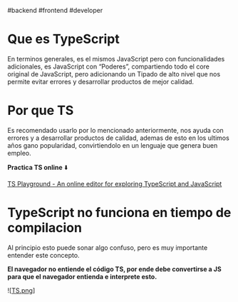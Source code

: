 #backend #frontend #developer

# Que es TypeScript

En terminos generales, es el mismos JavaScript pero con funcionalidades adicionales, es JavaScript con “Poderes”, compartiendo todo el core original de JavaScript, pero adicionando un Tipado de alto nivel que nos permite evitar errores y desarrollar productos de mejor calidad.

# Por que TS

Es recomendado usarlo por lo mencionado anteriormente, nos ayuda con errores y a desarrollar productos de calidad, ademas de esto en los ultimos años gano popularidad, convirtiendolo en un lenguaje que genera buen empleo.

**Practica TS online** ⬇️

[TS Playground - An online editor for exploring TypeScript and JavaScript](https://www.typescriptlang.org/play)

# TypeScript no funciona en tiempo de compilacion

Al principio esto puede sonar algo confuso, pero es muy importante entender este concepto.

**El navegador no entiende el código TS, por ende debe convertirse a JS para que el navegador entienda e interprete esto.**

![[TS.png](TS.png)]
